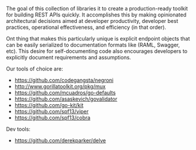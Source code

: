 

The goal of this collection of libraries it to create a production-ready toolkit for building REST APIs quickly.
It accomplishes this by making opinionated architectural decisions aimed at developer productivity, developer best practices,
operational effectiveness, and efficiency (in that order).

Ont thing that makes this particularly unique is explicit endpoint objects that can be easily serialized to documentation 
formats like (RAML, Swagger, etc). This desire for self-documenting code also encourages developers to explicitly document requirements and assumptions.

Our tools of choice are:

* https://github.com/codegangsta/negroni
* http://www.gorillatoolkit.org/pkg/mux
* https://github.com/mcuadros/go-defaults
* https://github.com/asaskevich/govalidator
* https://github.com/go-kit/kit
* https://github.com/spf13/viper
* https://github.com/spf13/cobra

Dev tools:
* https://github.com/derekparker/delve
